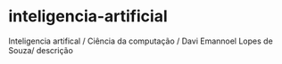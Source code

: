 # inteligencia-artificial

 Inteligencia artifical / Ciência da computação / Davi Emannoel Lopes de Souza/ descrição

